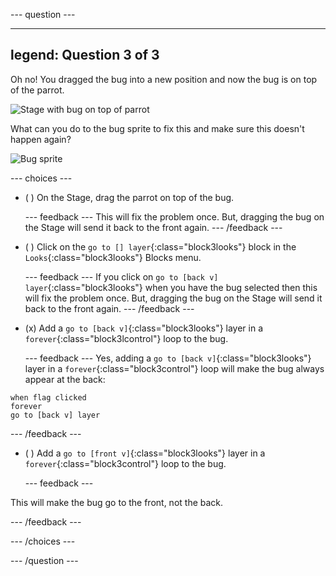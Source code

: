 --- question ---

---
legend: Question 3 of 3
---

Oh no! You dragged the bug into a new position and now the bug is on top of the parrot. 

![Stage with bug on top of parrot](images/bug-reorder.png)

What can you do to the bug sprite to fix this and make sure this doesn't happen again? 

![Bug sprite](images/bug-sprite.png)

--- choices ---

- ( ) On the Stage, drag the parrot on top of the bug.

  --- feedback ---
This will fix the problem once. But, dragging the bug on the Stage will send it back to the front again.
  --- /feedback ---

- ( ) Click on the `go to [] layer`{:class="block3looks"} block in the `Looks`{:class="block3looks"} Blocks menu.

  --- feedback ---
If you click on `go to [back v] layer`{:class="block3looks"} when you have the bug selected then this will fix the problem once. But, dragging the bug on the Stage will send it back to the front again.
  --- /feedback ---

- (x) Add a `go to [back v]`{:class="block3looks"} layer in a `forever`{:class="block3lcontrol"} loop to the bug. 

  --- feedback ---
Yes, adding a `go to [back v]`{:class="block3looks"} layer in a `forever`{:class="block3control"} loop will make the bug always appear at the back:

```blocks3
when flag clicked
forever
go to [back v] layer
```
  --- /feedback ---

- ( ) Add a `go to [front v]`{:class="block3looks"} layer in a `forever`{:class="block3control"} loop to the bug. 

  --- feedback ---

This will make the bug go to the front, not the back.

  --- /feedback ---

--- /choices ---

--- /question ---